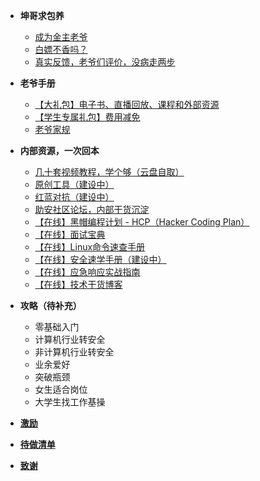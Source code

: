 - **坤哥求包养**
  - [成为金主老爷](README.md)
  - [白嫖不香吗？](why.md)
  - [真实反馈，老爷们评价，没病走两步](feedback.md)


- **老爷手册**
  - [【大礼包】电子书、直播回放、课程和外部资源](private/pack.md)
  - [【学生专属礼包】费用减免](student.md)
  - [老爷家规](private/principle.md)
- **内部资源，一次回本**
  - [几十套视频教程，学个够（云盘自取） ](private/pack.md)
  - [原创工具（建设中）](https://github.com/sechelper)
  - [红蓝对抗（建设中）](http://hackme.cc/)
  - [助安社区论坛，内部干货沉淀](https://secself.com/)
  - [【在线】黑帽编程计划 - HCP（Hacker Coding Plan） ](https://hcp.secself.com/)
  - [【在线】面试宝典](https://interview.secself.com/)
  - [【在线】Linux命令速查手册](http://linux-command.kit.secself.com/)
  - [【在线】安全速学手册（建设中）](http://security-base.kit.secslf.com/)
  - [【在线】应急响应实战指南](http://security-incident-respons.secself.com/)
  - [【在线】技术干货博客](https://blog.sechelper.com/)


- **攻略（待补充）**
  - 零基础入门
  - 计算机行业转安全
  - 非计算机行业转安全
  - 业余爱好
  - 突破瓶颈
  - 女生适合岗位
  - 大学生找工作基操


- [**激励**](incentive.md)
- [**待做清单**](checklist.md)
- [**致谢**](thanks.md)

